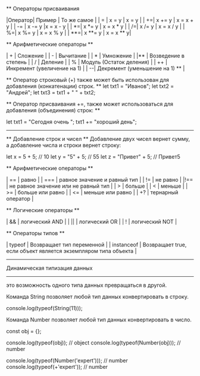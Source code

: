 ** Операторы присваивания

|Оператор| Пример | То же самое |
| =	| x = y | x = y |
| +=| x += y | x = x + y |
| -= | x -= y |x = x - y |
| *=| x *= y | x = x * y |
| /=| x /= y | x = x / y |
| %=| x %= y | x = x % y |
| **=| x **= y | x = x ** y|

** Арифметические операторы **

| +	| Сложение |
| - | Вычитание |
| *	| Умножение |
|** | Возведение в степень |
| / | Деление |
| %	| Модуль (Остаток деления) |
| ++ | Инкремент (увеличение на 1) |
| --| Декремент (уменьшение на 1) ** |

** Оператор строковый (+) также может быть использован для добавления (конкатенации) строк. **
let txt1 = "Иванов";
let txt2 = "Андрей";
let txt3 = txt1 + " " + txt2;

** Оператор присваивания +=, также может использоваться для добавления (объединения) строк: **

let txt1 = "Сегодня очень ";
txt1 += "хороший день"; 
 
***
** Добавление строк и чисел **
Добавление двух чисел вернет сумму, а добавление числа и строки вернет строку:

let x = 5 + 5; // 10
let y = "5" + 5; // 55
let z = "Привет" + 5; // Привет5

** Арифметические операторы **

| == | равно |
| === | равное значение и равный тип |
| != | не равно |
|!== | не равное значение или не равный тип |
| > | больше |
| < | меньше |
| >= | больше или равно |
| <= | меньше или равно |
| +? | тернарный оператор |


** Логические операторы **

| && | логический AND |
| || | логический OR |
| ! | логический NOT |

** Операторы типов **

| typeof | Возвращает тип переменной |
| instanceof | Возвращает true, если объект является экземпляром типа объекта |

***
Динамическая типизация данных 
***
это возможность одного типа данных превращаться в другой.

Команда String позволяет любой тип данных конвертировать в строку. 

console.log(typeof(String(11)));

Команда Number позволяет любой тип данных конвертировать в число. 

const obj = {};

console.log(typeof(obj)); // object
console.log(typeof(Number(obj))); // number

console.log(typeof(Number('expert'))); // number
console.log(typeof(+'expert')); // number



 
